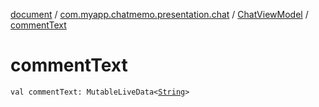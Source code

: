 [document](../../index.md) / [com.myapp.chatmemo.presentation.chat](../index.md) / [ChatViewModel](index.md) / [commentText](./comment-text.md)

# commentText

`val commentText: MutableLiveData<`[`String`](https://kotlinlang.org/api/latest/jvm/stdlib/kotlin/-string/index.html)`>`